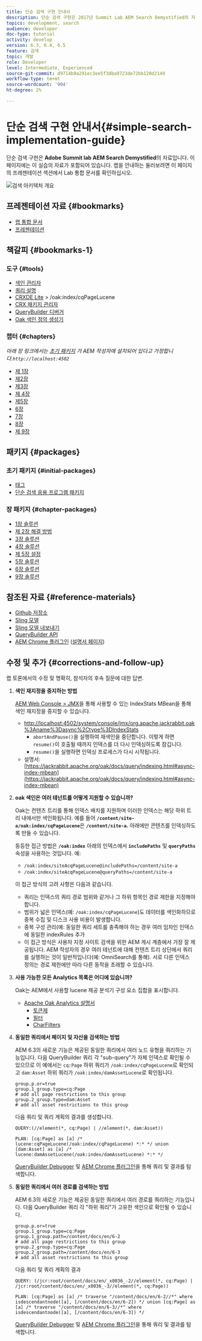 ```yaml
---
title: 단순 검색 구현 안내서
description: 단순 검색 구현은 2017년 Summit Lab AEM Search Demystified의 자료입니다. 이 페이지에는 이 실습의 자료가 포함되어 있습니다. 랩을 안내하는 둘러보려면 이 페이지의 프레젠테이션 섹션에서 Lab 통합 문서를 확인하십시오.
topics: development, search
audience: developer
doc-type: tutorial
activity: develop
version: 6.3, 6.4, 6.5
feature: 검색
topic: 개발
role: Developer
level: Intermediate, Experienced
source-git-commit: d9714b9a291ec3ee5f3dba9723de72bb120d2149
workflow-type: tm+mt
source-wordcount: '904'
ht-degree: 2%

---
```



# 단순 검색 구현 안내서{#simple-search-implementation-guide}

단순 검색 구현은 **Adobe Summit lab AEM Search Demystified**&#x200B;의 자료입니다. 이 페이지에는 이 실습의 자료가 포함되어 있습니다. 랩을 안내하는 둘러보려면 이 페이지의 프레젠테이션 섹션에서 Lab 통합 문서를 확인하십시오.

![검색 아키텍처 개요](assets/l4080/simple-search-application.png)

## 프레젠테이션 자료 {#bookmarks}

* [랩 통합 문서](assets/l4080/l4080-lab-workbook.pdf)
* [프레젠테이션](assets/l4080/l4080-presentation.pdf)

## 책갈피 {#bookmarks-1}

### 도구 {#tools}

* [색인 관리자](http://localhost:4502/libs/granite/operations/content/diagnosis/tool.html/granite_oakindexmanager)
* [쿼리 설명](http://localhost:4502/libs/granite/operations/content/diagnosis/tool.html/granite_queryperformance)
* [CRXDE Lite](http://localhost:4502/crx/de/index.jsp#/oak%3Aindex/cqPageLucene)  > /oak:index/cqPageLucene
* [CRX 패키지 관리자](http://localhost:4502/crx/packmgr/index.jsp)
* [QueryBuilder 디버거](http://localhost:4502/libs/cq/search/content/querydebug.html?)
* [Oak 색인 정의 생성기](https://oakutils.appspot.com/generate/index)

### 챕터 {#chapters}

*아래 장 링크에서는  [초기 패키지](#initialpackages) 가 AEM 작성자에 설치되어 있다고 가정합니다.`http://localhost:4502`*

* [제 1장](http://localhost:4502/editor.html/content/summit/l4080/chapter-1.html)
* [제2장](http://localhost:4502/editor.html/content/summit/l4080/chapter-2.html)
* [제3장](http://localhost:4502/editor.html/content/summit/l4080/chapter-3.html)
* [제 4장](http://localhost:4502/editor.html/content/summit/l4080/chapter-4.html)
* [제5장](http://localhost:4502/editor.html/content/summit/l4080/chapter-5.html)
* [6장](http://localhost:4502/editor.html/content/summit/l4080/chapter-6.html)
* [7장](http://localhost:4502/editor.html/content/summit/l4080/chapter-7.html)
* [8장](http://localhost:4502/editor.html/content/summit/l4080/chapter-8.html)
* [제 9장](http://localhost:4502/editor.html/content/summit/l4080/chapter-9.html)

## 패키지 {#packages}

### 초기 패키지 {#initial-packages}

* [태그](assets/l4080/summit-tags.zip)
* [단순 검색 응용 프로그램 패키지](assets/l4080/simple.ui.apps-0.0.1-snapshot.zip)

### 장 패키지 {#chapter-packages}

* [1장 솔루션](assets/l4080/l4080-chapter1.zip)
* [제 2장 해결 방법](assets/l4080/l4080-chapter2.zip)
* [3장 솔루션](assets/l4080/l4080-chapter3.zip)
* [4장 솔루션](assets/l4080/l4080-chapter4.zip)
* [제 5장 설정](assets/l4080/l4080-chapter5-setup.zip)
* [5장 솔루션](assets/l4080/l4080-chapter5-solution.zip)
* [6장 솔루션](assets/l4080/l4080-chapter6.zip)
* [9장 솔루션](assets/l4080/l4080-chapter9.zip)

## 참조된 자료 {#reference-materials}

* [Github 저장소](https://github.com/Adobe-Marketing-Cloud/aem-guides/tree/master/simple-search-guide)
* [Sling 모델](https://sling.apache.org/documentation/bundles/models.html)
* [Sling 모델 내보내기](https://sling.apache.org/documentation/bundles/models.html#exporter-framework-since-130)
* [QueryBuilder API](https://docs.adobe.com/docs/en/aem/6-2/develop/search/querybuilder-api.html)
* [AEM Chrome 플러그인](https://chrome.google.com/webstore/detail/aem-chrome-plug-in/ejdcnikffjleeffpigekhccpepplaode) ([설명서 페이지](https://adobe-consulting-services.github.io/acs-aem-tools/aem-chrome-plugin/))

## 수정 및 추가 {#corrections-and-follow-up}

랩 토론에서의 수정 및 명확히, 참석자의 후속 질문에 대한 답변.

1. **색인 재지정을 중지하는 방법**

   [AEM Web Console > JMX](http://localhost:4502/system/console/jmx)을 통해 사용할 수 있는 IndexStats MBean을 통해 색인 재지정을 중지할 수 있습니다.

   * [http://localhost:4502/system/console/jmx/org.apache.jackrabbit.oak%3Aname%3Dasync%2Ctype%3DIndexStats](http://localhost:4502/system/console/jmx/org.apache.jackrabbit.oak%3Aname%3Dasync%2Ctype%3DIndexStats)
      * `abortAndPause()`을 실행하여 재색인을 중단합니다. 이렇게 하면 `resume()`이 호출될 때까지 인덱스를 더 다시 인덱싱하도록 잠깁니다.
      * `resume()`을 실행하면 인덱싱 프로세스가 다시 시작됩니다.
   * 설명서:[https://jackrabbit.apache.org/oak/docs/query/indexing.html#async-index-mbean](https://jackrabbit.apache.org/oak/docs/query/indexing.html#async-index-mbean)

2. **oak 색인은 여러 테넌트를 어떻게 지원할 수 있습니까?**

   Oak는 컨텐츠 트리를 통해 인덱스 배치를 지원하며 이러한 인덱스는 해당 하위 트리 내에서만 색인화됩니다. 예를 들어 **`/content/site-a/oak:index/cqPageLucene`**&#x200B;은 **`/content/site-a`.** 아래에만 콘텐츠를 인덱싱하도록 만들 수 있습니다.

   동등한 접근 방법은 **`/oak:index`** 아래의 인덱스에서 **`includePaths`** 및 **`queryPaths`** 속성을 사용하는 것입니다. 예:

   * `/oak:index/siteAcqPageLucene@includePaths=/content/site-a`
   * `/oak:index/siteAcqPageLucene@queryPaths=/content/site-a`

   이 접근 방식의 고려 사항은 다음과 같습니다.

   * 쿼리는 인덱스의 쿼리 경로 범위와 같거나 그 하위 항목인 경로 제한을 지정해야 합니다.
   * 범위가 넓은 인덱스(예: `/oak:index/cqPageLucene`)도 데이터를 색인화하므로 중복 수집 및 디스크 사용 비용이 발생합니다.
   * 중복 구성 관리(예: 동일한 쿼리 세트를 충족해야 하는 경우 여러 임차인 인덱스에 동일한 indexRules 추가
   * 이 접근 방식은 사용자 지정 사이트 검색을 위한 AEM 게시 계층에서 가장 잘 제공됩니다. AEM 작성자의 경우 여러 테넌트에 대해 컨텐츠 트리 상단에서 쿼리를 실행하는 것이 일반적입니다(예: OmniSearch를 통해). 서로 다른 인덱스 정의는 경로 제한에만 따라 다른 동작을 초래할 수 있습니다.


3. **사용 가능한 모든 Analytics 목록은 어디에 있습니까?**

   Oak는 AEM에서 사용할 lucene 제공 분석기 구성 요소 집합을 표시합니다.

   * [Apache Oak Analytics 설명서](http://jackrabbit.apache.org/oak/docs/query/lucene.html#analyzers)
      * [토큰제](https://cwiki.apache.org/confluence/display/solr/Tokenizers)
      * [필터](https://cwiki.apache.org/confluence/display/solr/Filter+Descriptions)
      * [CharFilters](https://cwiki.apache.org/confluence/display/solr/CharFilterFactories)

4. **동일한 쿼리에서 페이지 및 자산을 검색하는 방법**

   AEM 6.3의 새로운 기능은 제공된 동일한 쿼리에서 여러 노드 유형을 쿼리하는 기능입니다. 다음 QueryBuilder 쿼리 각 &quot;sub-query&quot;가 자체 인덱스로 확인될 수 있으므로 이 예에서는 `cq:Page` 하위 쿼리가 `/oak:index/cqPageLucene`로 확인되고 `dam:Asset` 하위 쿼리가 `/oak:index/damAssetLucene`로 확인됩니다.

   ```plain
   group.p.or=true
   group.1_group.type=cq:Page
   # add all page restrictions to this group
   group.2_group.type=dam:Asset
   # add all asset restrictions to this group
   ```

   다음 쿼리 및 쿼리 계획의 결과를 생성합니다.

   ```plain
   QUERY:(//element(*, cq:Page) | //element(*, dam:Asset))
   
   PLAN: [cq:Page] as [a] /* lucene:cqPageLucene(/oak:index/cqPageLucene) *:* */ union [dam:Asset] as [a] /* lucene:damAssetLucene(/oak:index/damAssetLucene) *:* */
   ```

   [QueryBuilder Debugger](http://localhost:4502/libs/cq/search/content/querydebug.html?_charset_=UTF-8&amp;query=group.p.or%3Dtrue%0D%0Agroup.1_group.type%3Dcq%3APage%0D%0A%23+add+all+page+restrictions+to+this+group%0D%0Agroup.2_group.type%3Ddam%3AAsset%0D%0A%23+add+all+asset+restrictions+to+this+group) 및 [AEM Chrome 플러그인](https://chrome.google.com/webstore/detail/aem-chrome-plug-in/ejdcnikffjleeffpigekhccpepplaode?hl=en-US)을 통해 쿼리 및 결과를 탐색합니다.

5. **동일한 쿼리에서 여러 경로를 검색하는 방법**

   AEM 6.3의 새로운 기능은 제공된 동일한 쿼리에서 여러 경로를 쿼리하는 기능입니다. 다음 QueryBuilder 쿼리 각 &quot;하위 쿼리&quot;가 고유한 색인으로 확인될 수 있습니다.

   ```plain
   group.p.or=true
   group.1_group.type=cq:Page
   group.1_group.path=/content/docs/en/6-2
   # add all page restrictions to this group
   group.2_group.type=cq:Page
   group.2_group.path=/content/docs/en/6-3
   # add all asset restrictions to this group
   ```

   다음 쿼리 및 쿼리 계획의 결과

   ```plain
   QUERY: (/jcr:root/content/docs/en/_x0036_-2//element(*, cq:Page) | /jcr:root/content/docs/en/_x0036_-3//element(*, cq:Page))
   
   PLAN: [cq:Page] as [a] /* traverse "/content/docs/en/6-2//*" where isdescendantnode([a], [/content/docs/en/6-2]) */ union [cq:Page] as [a] /* traverse "/content/docs/en/6-3//*" where isdescendantnode([a], [/content/docs/en/6-3]) */
   ```

   [QueryBuilder Debugger](http://localhost:4502/libs/cq/search/content/querydebug.html?_charset_=UTF-8&amp;query=group.p.or%3Dtrue%0D%0Agroup.1_group.type%3Dcq%3APage%0D%0Agroup.1_group.path%3D%2Fcontent%2Fdocs%2Fen%2F6-2%0D%0A%23+add+all+page+restrictions+to+this+group%0D%0Agroup.2_group.type%3Dcq%3APage%0D%0Agroup.2_group.path%3D%2Fcontent%2Fdocs%2Fen%2F6-3%0D%0A%23+add+all+asset+restrictions+to+this+group) 및 [AEM Chrome 플러그인](https://chrome.google.com/webstore/detail/aem-chrome-plug-in/ejdcnikffjleeffpigekhccpepplaode?hl=en-US)을 통해 쿼리 및 결과를 탐색합니다.
